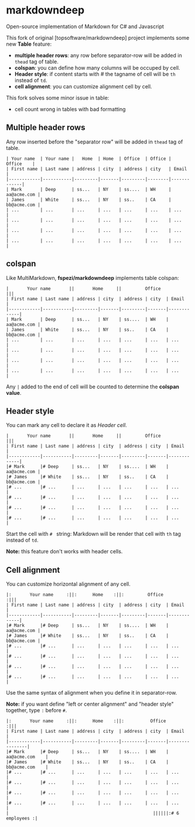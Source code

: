 markdowndeep
============

Open-source implementation of Markdown for C# and Javascript

This fork of original [topsoftware/markdowndeep] project implements some new **Table** feature:

* **multiple header rows**: any row before separator-row will be added in `thead` tag of table.
* **colspan**: you can define how many columns will be occuped by cell.
* **Header style**: if content starts with # the tagname of cell will be `th` instead of `td`.
* **cell alignment**: you can customize alignment cell by cell.

This fork solves some minor issue in table:

* cell count wrong in tables with bad formatting

## Multiple header rows

Any row inserted before the "separator row" will be added in `thead` tag of table.

```
| Your name  | Your name |   Home  | Home  | Office  | Office |   Office    |
| First name | Last name | address | city  | address | city   | Email       |  
|------------|-----------|---------|-------|---------|--------|-------------|
| Mark       | Deep      | ss...   | NY    | ss....  | WH     | aa@acme.com |
| James      | White     | ss...   | NY    | ss..    | CA     | bb@acme.com |
| ...        | ...       | ...     | ...   | ...     | ...    | ...         |
| ...        | ...       | ...     | ...   | ...     | ...    | ...         |
| ...        | ...       | ...     | ...   | ...     | ...    | ...         |
| ...        | ...       | ...     | ...   | ...     | ...    | ...         |
```

## colspan

Like MultiMarkdown, **fspezi/markdowndeep** implements table colspan:

```
|       Your name       ||       Home     ||         Office              |||  
| First name | Last name | address | city  | address | city  | Email       |  
|------------|-----------|---------|-------|---------|-------|-------------|
| Mark       | Deep      | ss...   | NY    | ss....  | WH    | aa@acme.com |
| James      | White     | ss...   | NY    | ss..    | CA    | bb@acme.com |
| ...        | ...       | ...     | ...   | ...     | ...   | ...         |
| ...        | ...       | ...     | ...   | ...     | ...   | ...         |
| ...        | ...       | ...     | ...   | ...     | ...   | ...         |
| ...        | ...       | ...     | ...   | ...     | ...   | ...         |
```

Any `|` added to the end of cell will be counted to determine the **colspan value**.


## Header style

You can mark any cell to declare it as *Header cell*.

```
|       Your name       ||       Home     ||         Office              |||  
| First name | Last name | address | city  | address | city  | Email       |  
|------------|-----------|---------|-------|---------|-------|-------------|
|# Mark      |# Deep     | ss...   | NY    | ss....  | WH    | aa@acme.com |
|# James     |# White    | ss...   | NY    | ss..    | CA    | bb@acme.com |
|# ...       |# ...      | ...     | ...   | ...     | ...   | ...         |
|# ...       |# ...      | ...     | ...   | ...     | ...   | ...         |
|# ...       |# ...      | ...     | ...   | ...     | ...   | ...         |
|# ...       |# ...      | ...     | ...   | ...     | ...   | ...         |
```

Start the cell with `# ` string: Markdown will be render that cell with `th` tag instead of `td`.

**Note:** this feature don't works with header cells.

## Cell alignment

You can customize horizontal alignment of any cell.

```
|:       Your name     :||:      Home    :||:         Office            :|||
| First name | Last name | address | city  | address | city  | Email       |
|------------|-----------|---------|-------|---------|-------|-------------|
|# Mark      |# Deep     | ss...   | NY    | ss....  | WH    | aa@acme.com |
|# James     |# White    | ss...   | NY    | ss..    | CA    | bb@acme.com |
|# ...       |# ...      | ...     | ...   | ...     | ...   | ...         |
|# ...       |# ...      | ...     | ...   | ...     | ...   | ...         |
|# ...       |# ...      | ...     | ...   | ...     | ...   | ...         |
|# ...       |# ...      | ...     | ...   | ...     | ...   | ...         |
```

Use the same syntax of alignment when you define it in separator-row.

**Note:** if you want define "left or center alignment" and "header style" together, type `:` before `#`.

```
|:       Your name     :||:      Home    :||:          Office              :|||
| First name | Last name | address | city  | address | city  | Email          |
|------------|-----------|---------|-------|---------|-------|----------------|
|# Mark      |# Deep     | ss...   | NY    | ss....  | WH    | aa@acme.com    |
|# James     |# White    | ss...   | NY    | ss..    | CA    | bb@acme.com    |
|# ...       |# ...      | ...     | ...   | ...     | ...   | ...            |
|# ...       |# ...      | ...     | ...   | ...     | ...   | ...            |
|# ...       |# ...      | ...     | ...   | ...     | ...   | ...            |
|# ...       |# ...      | ...     | ...   | ...     | ...   | ...            |
|                                                       ||||||:# 6 employees :|
```
